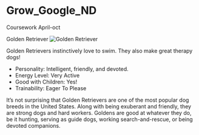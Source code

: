 # Grow_Google_ND
Coursework April-oct
<html>

<head>
  <meta charset="utf-8">
  <link rel="stylesheet" href="styles.css">
  <title>Golden Retriever</title>

</head>

<body>
  <div id="container">
  <div id = "card" class="animal-info"
    <h1> Golden Retriever </h1>
    <!-- photo credit: wikipedia.org, image taken by Ritik -->
    <img src="https://s31.postimg.cc/6sq7n170r/golden.jpg" alt="Golden Retriever">
    <div class = "animal-info"> <p id = "interesting-fact"> Golden Retrievers instinctively love to swim. They also make great therapy dogs!</p>
      <ul id="facts">
        <li><span class="blue">Personality</span>: Intelligent, friendly, and devoted.
        </li>
        <li>
          <span class = "blue">Energy Level</span>: Very Active
        </li>
        <li>
          <span class = "blue">Good with Children</span>: Yes!
        </li>
        <li>
          <span class= "blue">Trainability</span>: Eager To Please
        </li>
      </ul>
      <p id="summary">It’s not surprising that Golden Retrievers are one of the most popular dog breeds in the United States. Along with being exuberant and friendly, they are strong dogs and hard workers. Goldens are good at whatever they do, be it hunting, serving as guide dogs, working search-and-rescue, or being devoted companions.
      </p>
    </div>
  </div>
</body>

</html>
